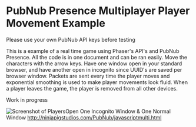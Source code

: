 # PubNub Presence Multiplayer Player Movement Example

Please use your own PubNub API keys before testing

This is a example of a real time game using Phaser's API's and PubNub Presence. All the code is in one document and can be ran easily.  Move the characters with the arrow keys. Have one window open in your standard browser, and have another open in incognito since UUID's are saved per browser window.  Packets are sent every time the player moves and exponential smoothing is used to make player movements look fluid. When a player leaves the game, the player is removed from all other devices.

Work in progress

![Screenshot of Players](http://i.imgur.com/inQNkx4.png)Open One Incognito Window & One Normal Window
http://ninjapigstudios.com/PubNub/javascriptmulti.html
